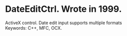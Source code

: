 # DateEditCtrl. Wrote in 1999.<br/>
ActiveX control. Date edit input supports multiple formats<br/>
Keywords: C++, MFC, OCX.
